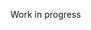 Work in progress
<!--
## Hi there 👋

**RootedInLogic/RootedInLogic** is a ✨ _special_ ✨ repository because its `README.md` (this file) appears on your GitHub profile.

Here are some ideas to get you started:

- 🔭 I’m currently working on ...
- 🌱 I’m currently learning ...
- 👯 I’m looking to collaborate on ...
- 🤔 I’m looking for help with ...
- 💬 Ask me about ...
- 📫 How to reach me: ...
- 😄 Pronouns: ...
- ⚡ Fun fact: ...

https://www.webfx.com/tools/emoji-cheat-sheet/
https://www.reddit.com/r/github/comments/uulygm/what_are_some_really_nice_github_profile_readmes/
https://github.com/abhisheknaiidu/awesome-github-profile-readme?tab=readme-ov-file#github-actions-
https://github.com/anuraghazra/github-readme-stats

https://www.markdownguide.org/cheat-sheet/


-->
